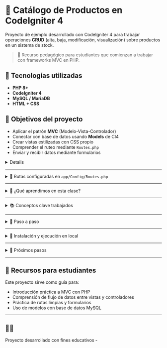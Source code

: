 # 💾 Catálogo de Productos en CodeIgniter 4

Proyecto de ejemplo desarrollado con CodeIgniter 4 para trabajar operaciones **CRUD** (alta, baja, modificación, visualización) sobre productos en un sistema de stock.

> 🌱 Recurso pedagógico para estudiantes que comienzan a trabajar con frameworks MVC en PHP.


## 🔧 Tecnologías utilizadas

* **PHP 8+**
* **CodeIgniter 4**
* **MySQL / MariaDB**
* **HTML + CSS**


## 🌟 Objetivos del proyecto

* Aplicar el patrón **MVC** (Modelo-Vista-Controlador)
* Conectar con base de datos usando **Models** de CI4
* Crear vistas estilizadas con CSS propio
* Comprender el ruteo mediante `Routes.php`
* Enviar y recibir datos mediante formularios


<details>
## 📁 Estructura general del proyecto

```text
/app
 ├── Controllers
 │    ├── Home.php
 │    ├── Productos.php
 │    └── StockController.php
 ├── Models
 │    └── ProductosModel.php
 ├── Views
 │    ├── layouts/
 │    │    └── main.php
 │    ├── stock/
 │    │    ├── index.php
 │    │    ├── detalle.php
 │    │    └── form.php
 │    ├── home/
 │    │    └── index.php
 │    └── productos.php
/public
 ├── css/
 │    └── estilos.css
 └── index.php
```

</details>

---

<details>
<summary>🚦 Rutas configuradas en <code>app/Config/Routes.php</code></summary>

```php
$routes->get('/',                        'Home::index');
$routes->get('stock',                    'StockController::index');
$routes->get('stock/verDetalle/(:num)',  'StockController::verDetalle/$1');
$routes->get('stock/editar/(:num)',      'StockController::actualizarStockForm/$1');
$routes->post('stock/actualizar/(:num)','StockController::actualizarStock/$1');
$routes->get('productos/crear',          'StockController::actualizarStockForm/0');
$routes->post('productos/guardar',       'StockController::actualizarStock/0');
```

</details>

---

<details>
<summary>🧠 ¿Qué aprendimos en esta clase?</summary>

* Crear un controlador y vincularlo a una vista.
* Usar un modelo para acceder a la base de datos.
* Aplicar el uso de layouts para mantener una estructura común.
* Armar formularios para editar y actualizar datos.
* Pasar parámetros por **URL** (ej. `/stock/verDetalle/5`).
* Preparar rutas para operaciones **pendientes** (crear y borrar).

</details>

---

<details>
<summary>📚 Conceptos clave trabajados</summary>

### ¿Qué es CodeIgniter?

CodeIgniter es un framework PHP liviano, basado en el patrón Modelo-Vista-Controlador (MVC), que facilita el desarrollo rápido de aplicaciones web con una estructura clara y organizada.

### ¿Qué es el patrón MVC?

* **Modelo (Model):** Maneja la lógica de datos y las consultas a la base de datos.
* **Vista (View):** Es la parte visual de la aplicación, lo que el usuario ve.
* **Controlador (Controller):** Recibe las solicitudes del usuario, coordina con el modelo y carga la vista correspondiente.

### ¿Qué hace cada parte del proyecto?

* **Controladores:** Manejan la lógica del flujo de la app. Ej: `StockController` gestiona la visualización, edición y detalle de productos.
* **Modelos:** Acceden a los datos. `ProductosModel` trabaja sobre la tabla `productos`.
* **Vistas:** Son los archivos `.php` que representan las páginas que el usuario ve. Están organizadas en carpetas como `stock/`, `home/`, etc.
* **Rutas:** Se definen en `Routes.php` y permiten mapear URLs con métodos de los controladores.

</details>

---

<details>
<summary>📌 Paso a paso</summary>

1. Creamos el controlador `Home.php` y la vista inicial `/views/home/index.php`.
2. Creamos la base de datos y la tabla `productos`.
3. Creamos el modelo `ProductosModel.php` conectado a dicha tabla.
4. Creamos el controlador `StockController` para listar, ver detalle y editar productos.
5. Creamos las vistas `stock/index.php`, `stock/detalle.php`, y `stock/form.php`.
6. Estilizamos las vistas con CSS desde `/public/css/estilos.css`
7. Definimos rutas limpias y claras desde `Routes.php`
8. Dejamos preparados los botones y formularios para:

   * Agregar nuevo producto (a implementar)
   * Eliminar producto (a implementar)

</details>

---

<details>
<summary>🚀 Instalación y ejecución en local</summary>

```bash
# 1. Clonar el repositorio
git clone https://github.com/tu_usuario/ci4-catalogo-productos.git

# 2. Ingresar al proyecto
cd ci4-catalogo-productos
```

**Configurar el archivo `.env`:**

```bash
database.default.hostname = localhost
database.default.database = nombre_basededatos
database.default.username = tu_usuario
database.default.password = tu_password
database.default.DBDriver = MySQLi
```

**Importar el archivo `.sql`** con la tabla `productos`.

**Levantar el servidor:**

```bash
php spark serve
```

**Navegar a:**

* `http://localhost:8080/` → página inicial
* `http://localhost:8080/stock` → listado de productos

</details>

---

<details>
<summary>🚧 Próximos pasos</summary>

* [ ] **Alta de productos:** Crear nuevos productos desde un formulario. Incluir validaciones básicas como nombre obligatorio, precio positivo, etc.
* [ ] **Eliminar producto:** Agregar botón para borrar productos. Mostrar confirmación previa.
* [ ] **Mensajes flash:** Notificar al usuario cuando se realiza una acción (creación, edición, eliminación).
* [ ] **Validaciones en servidor:** Asegurar que los datos enviados desde formularios sean válidos antes de guardar en base.
* [ ] **Feedback visual:** Mostrar errores en los formularios de forma clara y amigable.
* [ ] **Estilos adicionales:** Mejorar detalles visuales, transiciones, mensajes, botones.
* [ ] **Testeo con datos reales:** Agregar productos de prueba y probar todo el flujo completo.
* [ ] **Documentar funciones faltantes:** Dejar anotado en el código qué partes podrían expandirse en una próxima clase.

</details>

---

## 📘 Recursos para estudiantes

Este proyecto sirve como guía para:

* Introducción práctica a MVC con PHP
* Comprensión de flujo de datos entre vistas y controladores
* Práctica de rutas limpias y formularios
* Uso de modelos con base de datos MySQL

---

## 🧑‍💻 

Proyecto desarrollado con fines educativos -